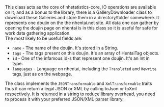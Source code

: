 This class acts as the core of nhstatistics-core, IO operations are available on it, and as a bonus to the library, 
there is a GalleryDownloader class to download these Galleries and store them in a directory/folder somewhere. 
It represents one doujin on the the nhentai.net site. All data one can gather by opening the doujin page on nhentai is 
in this class so it is useful for safe for work data gathering application.  
The most likely to be useful fields are:

- `name` - The name of the doujin. It's stored in a String.
- `tags` - The tags present on this doujin. It's an array of HentaiTag objects.
- `id` - One of the infamous id-s that represent one doujin. It's an Int in type.
- `languages` - Language on nhentai, including the `Translated` and `Rewrite` tags, just as on the webpage.     

The class implements the `JSONTransformable` and `XmlTransformable` traits thus it can return a legal JSON or XML by
calling toJson or toXml respectively. It is returned in a string to reduce library overhead, you need to process it with
your preferred JSON/XML parser library.
